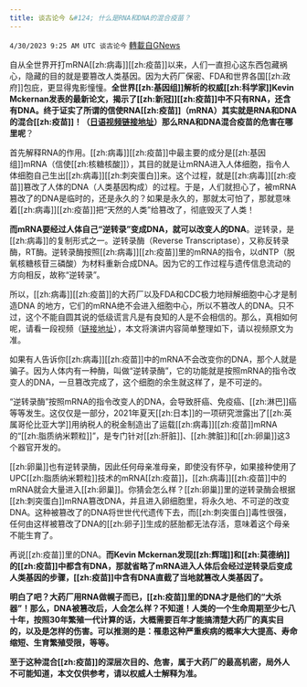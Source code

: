 ```yaml
---
title: 谈古论今 &#124; 什么是RNA和DNA的混合疫苗？
---
```

`4/30/2023 9:25 AM UTC 谈古论今` [轉載自GNews](https://gnews.org/articles/1264043)

自从全世界开打mRNA[[zh:病毒]][[zh:疫苗]]以来，人们一直担心这东西包藏祸心，隐藏的目的就是要篡改人类基因。因为大药厂保密、FDA和世界各国[[zh:政府]]包庇，更显得鬼影憧憧。**全世界[[zh:基因组]]解析的权威[[zh:科学家]]Kevin Mckernan发表的最新论文，揭示了[[zh:新冠]][[zh:疫苗]]中不只有RNA，还含有DNA。终于证实了所谓的信使RNA[[zh:疫苗]]（mRNA）其实就是RNA和DNA的混合[[zh:疫苗]]！（[日语视频链接地址](https://twitter.com/zhengyizhishi21/status/1652184981710721024?s=20)）那么RNA和DNA混合疫苗的危害在哪里呢**？

首先解释RNA的作用。[[zh:病毒]][[zh:疫苗]]中最主要的成分是[[zh:基因组]]mRNA（信使[[zh:核糖核酸]]），其目的就是让mRNA进入人体细胞，指令人体细胞自己生出[[zh:病毒]][[zh:刺突蛋白]]来。这个过程，就是[[zh:病毒]][[zh:疫苗]]篡改了人体的DNA（人类基因构成）的过程。于是，人们就担心了，被mRNA篡改了的DNA是临时的，还是永久的？如果是永久的，那就太可怕了，那就意味着[[zh:病毒]][[zh:疫苗]]把“天然的人类”给篡改了，彻底毁灭了人类！

**而mRNA要经过人体自己“逆转录”变成DNA，就可以改变人的DNA**。‍逆转录，是[[zh:病毒]]的复制形式之一。逆转录酶（Reverse Transcriptase），又称反转录酶，RT酶。逆转录酶按照[[zh:病毒]][[zh:疫苗]]里的mRNA的指令，以dNTP（脱氧核糖核苷三磷酸）为材料重新合成DNA。因为它的工作过程与遗传信息流动的方向相反，故称“逆转录”。

所以，[[zh:病毒]][[zh:疫苗]]的大药厂以及FDA和CDC极力地辩解细胞中心才是制造DNA 的地方，它们的mRNA绝不会进入细胞中心，所以不篡改人的DNA。只不过，这个不能自圆其说的低级谎言凡是有良知的人是不会相信的。那么，真相如何呢，请看一段视频（[链接地址](https://gettr.com/post/p1u12b464d6)），本文将演讲内容简单整理如下，请以视频原文为准。

如果有人告诉你[[zh:病毒]][[zh:疫苗]]中的mRNA不会改变你的DNA，那个人就是骗子。因为人体内有一种酶，叫做“逆转录酶”，它的功能就是按照mRNA的指令改变人的DNA，一旦篡改完成了，这个细胞的余生就这样了，是不可逆的。

“逆转录酶”按照mRNA的指令改变人的DNA，会导致肝癌、免疫癌、[[zh:淋巴]]癌等等发生。这仅仅是一部分，2021年夏天[[zh:日本]]的一项研究泄露出了[[zh:英属哥伦比亚大学]]用纳税人的税金制造出了运载[[zh:病毒]][[zh:疫苗]]mRNA的“[[zh:脂质纳米颗粒]]”，是专门针对[[zh:肝脏]]、[[zh:脾脏]]和[[zh:卵巢]]这3个器官开发的。

[[zh:卵巢]]也有逆转录酶，因此任何母亲准母亲，即使没有怀孕，如果接种使用了UPC[[zh:脂质纳米颗粒]]技术的mRNA[[zh:疫苗]]，[[zh:病毒]][[zh:疫苗]]中的mRNA就会大量进入[[zh:卵巢]]。你猜会怎么样？[[zh:卵巢]]里的逆转录酶会根据[[zh:刺突蛋白]]mRNA篡改DNA，并且进入卵细胞里，将永久地、不可逆的改变DNA。这种被篡改了的DNA将世世代代遗传下去，而[[zh:刺突蛋白]]毒性很强，任何由这样被篡改了DNA的[[zh:卵子]]生成的胚胎都无法存活，意味着这个母亲不能生育了。

再说[[zh:疫苗]]里的DNA。**而Kevin Mckernan发现[[zh:辉瑞]]和[[zh:莫德纳]]的[[zh:疫苗]]中都含有DNA，那就省略了mRNA进入人体后会经过逆转录后变成人类基因的步骤，[[zh:疫苗]]中含有DNA直截了当地就篡改人类基因了。**

**明白了吧？大药厂用RNA做幌子而已，[[zh:疫苗]]里的DNA才是他们的“大杀器”！那么，DNA被篡改后，人会怎么样？不知道！人类的一个生命周期至少七八十年，按照30年繁殖一代计算的话，大概需要百年才能搞清楚大药厂的真实目的，以及是怎样的伤害。可以推测的是：罹患这种严重疾病的概率大大提高、寿命缩短、生育繁殖受限，等等。**

**至于这种混合[[zh:疫苗]]的深层次目的、危害，属于大药厂的最高机密，局外人不可能知道，本文仅供参考，请以权威人士解释为准。**
